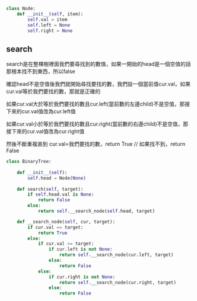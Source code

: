 ```py
class Node:
    def __init__(self, item):
        self.val = item
        self.left = None
        self.right = None
```
search
---

search是在整棵樹裡面我們要尋找到的數值，如果一開始的head是一個空值的話那根本找不到東西，所以false

確認head不是空值後我們就開始尋找要找的數，我們設一個當前值cur.val，如果cur.val等於我們要找的數，那就是正確的

如果cur.val大於等於我們要找的數且cur.left(當前數的左邊child)不是空值，那接下來的cur.val值改為cur.left值

如果cur.val小於等於我們要找的數且cur.right(當前數的右邊child)不是空值，那接下來的cur.val值改為cur.right值

然後不斷重複直到 cur.val=我們要找的數，return True // 如果找不到，return False

```py
class BinaryTree:
    
    def __init__(self):
        self.head = Node(None)
        
    def search(self, target):
        if self.head.val is None:
            return False
        else:
            return self.__search_node(self.head, target)

    def __search_node(self, cur, target):
        if cur.val == target:
            return True
        else:
            if cur.val >= target:
                if cur.left is not None:
                    return self.__search_node(cur.left, target)
                else:
                    return False
            else: 
                if cur.right is not None:
                    return self.__search_node(cur.right, target)
                else:
                    return False
   
